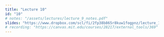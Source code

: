 ```yaml
---
title: "Lecture 10"
id: "10"
# notes: "/assets/lectures/lecture_9_notes.pdf"
slides: "https://www.dropbox.com/scl/fi/2fp38b865r8kuw1fogpnz/lecture_10_slides.pdf?rlkey=nal46dx7tjxkngrc262asy1zm&st=q1narkm9&dl=0"
# recording: "https://canvas.mit.edu/courses/28217/external_tools/369"
---
```

